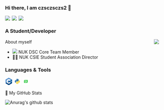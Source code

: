 ### Hi there, I am czsczsczs2 👋

[<img align="left" width=22px src="https://cdn.jsdelivr.net/npm/simple-icons@v3/icons/facebook.svg">][facebook]
[<img align="left" width=22px src="https://cdn.jsdelivr.net/npm/simple-icons@v3/icons/instagram.svg">][instagram]
[<img align="left" width=22px src="https://cdn.jsdelivr.net/npm/simple-icons@3.13.0/icons/line.svg">][line]

<br>

### A Student/Developer

<img align="right" src="https://i.makeagif.com/media/9-16-2016/mFg1NY.gif">

About myself

- <img width="22px" src="https://dscfau.com/static/media/logo.ade0843b.png"> NUK DSC Core Team Member 
- 🙋‍♂️ NUK CSIE Student Association Director


### Languages & Tools

<code><img width=24px src="https://raw.githubusercontent.com/github/explore/80688e429a7d4ef2fca1e82350fe8e3517d3494d/topics/cpp/cpp.png"></code>
<code><img width=24px src="https://raw.githubusercontent.com/github/explore/80688e429a7d4ef2fca1e82350fe8e3517d3494d/topics/python/python.png"></code>
<code><img width=24px src="https://raw.githubusercontent.com/github/explore/80688e429a7d4ef2fca1e82350fe8e3517d3494d/topics/qt/qt.png"></code>


📝 My GitHub Stats  

![Anurag's github stats](https://github-readme-stats.vercel.app/api?username=czsczsczs2&show_icons=true&theme=dark)  




[facebook]: https://www.facebook.com/profile.php?id=100000805354377
[instagram]: https://www.instagram.com/izayoi__16/
[line]: https://line.me/ti/p/H5DgV3YgOk
